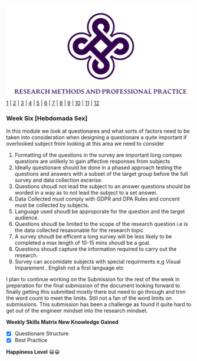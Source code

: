 ![Logo](Images/Logo.png)
[1](/MyPortfolio/RMPP/Unit01.html) | [2](/MyPortfolio/RMPP/Unit02.html) | [3](/MyPortfolio/RMPP/Unit03.html) | [4](/MyPortfolio/RMPP/Unit04.html) | [5](/MyPortfolio/RMPP/Unit05.html) | [6](/MyPortfolio/RMPP/Unit06.html) | [7](/MyPortfolio/RMPP/Unit07.html) | [8](/MyPortfolio/RMPP/Unit08.html) | [9](/MyPortfolio/RMPP/Unit09.html) | [10](/MyPortfolio/RMPP/Unit10.html) | [11](/MyPortfolio/RMPP/Unit11.html) | [12](/MyPortfolio/RMPP/Unit12.html)
### Week Six [Hebdomada Sex]

In this module we look at questionares and what sorts of factors need to be taken into consideration when designing a questionare a quite important if overlooked subject from looking at this area we need to consider

1. Formatting of the questions in the survey are important long compex questions are unlikely to gain affective responses from subjects
2. Ideally questionare should be done in a phased approach testing the questions and answers with a subset of the target group before the full survey and data collection excerise.
3. Questions shoudl not lead the subject to an answer questions should be worded in a way as to not lead the subject to a set answer. 
4. Data Collected must comply with GDPR and DPA Rules and concent must be collected by subjects.
5. Language used shoudl be approporate for the question and the target audience.
6. Questions shoudl be limited to the scope of the research question i.e is the data collected resasonable for the research topic
7. A survey shoudl be efficent a long survey will be less likely to be completed a max length of 10-15 mins shoudl be a goal.
8. Questions shoudl capture the information required to carry out the research.
9. Survey can accomidate subjects with special requirments e,g Visual Imparement , English not a first language etc


I plan to continue working on the Submission for the rest of the week in preperation for the final submission of the document looking forward to finally getting this submitted mostly there but need to go through and trim the word count to meet the limits. Still not a fan of the word limits on submissions. This submission has been a challenge as found it quite hard to get out of the engineer mindset into the research mindset.  

**Weekly Skills Matrix New Knowledge Gained**

- [x] Questionare Structure
- [x] Best Practice

**Happiness Level**
😀😀

